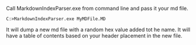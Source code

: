 Call MarkdownIndexParser.exe from command line and pass it your md file.
```
C:>MarkdownIndexParser.exe MyMDFile.MD
```
It will dump a new md file with a random hex value added tot he name. It will have a table of contents based on your header placement in the new file.
